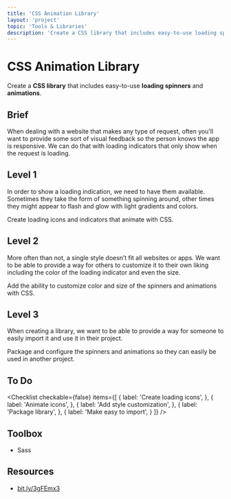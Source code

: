 ```yaml
---
title: 'CSS Animation Library'
layout: 'project'
topic: 'Tools & Libraries'
description: 'Create a CSS library that includes easy-to-use loading spinners and animations.'
---
```




<ProjectHeader>

# CSS Animation Library

Create a <strong className="color-blue">CSS library</strong> that includes easy-to-use <strong className="color-purple">loading spinners</strong> and <strong className="color-purple">animations</strong>.

</ProjectHeader>

<ProjectContent>

## Brief

When dealing with a website that makes any type of request, often you’ll want to provide some sort of visual feedback so the person knows the app is responsive. We can do that with loading indicators that only show when the request is loading.

## Level 1

In order to show a loading indication, we need to have them available. Sometimes they take the form of something spinning around, other times they might appear to flash and glow with light gradients and colors.

Create loading icons and indicators that animate with CSS.

<LoginRequired>

## Level 2

More often than not, a single style doesn’t fit all websites or apps. We want to be able to provide a way for others to customize it to their own liking including the color of the loading indicator and even the size.

Add the ability to customize color and size of the spinners and animations with CSS.

## Level 3

When creating a library, we want to be able to provide a way for someone to easily import it and use it in their project.

Package and configure the spinners and animations so they can easily be used in another project.

</LoginRequired>

</ProjectContent>

<ProjectSidebar>

## To Do

<Checklist checkable={false} items={[
  {
    label: 'Create loading icons',
  },
  {
    label: 'Animate icons',
  },
  {
    label: 'Add style customization',
  },
  {
    label: 'Package library',
  },
  {
    label: 'Make easy to import',
  }
]} />

## Toolbox
- Sass

## Resources
- [bit.ly/3gFEmx3](https://bit.ly/3gFEmx3)

</ProjectSidebar>